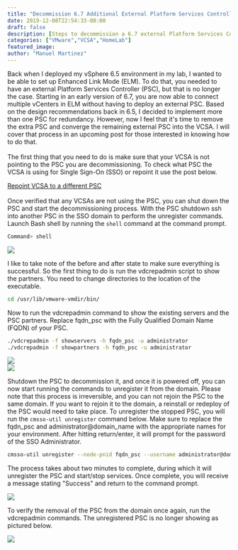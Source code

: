 ```yaml
---
title: "Decommission 6.7 Additional External Platform Services Controller(s) (PSC)"
date: 2019-12-08T22:54:33-08:00
draft: false
description: [Steps to decommission a 6.7 external Platform Services Controller (PSC)]
categories: ["VMware","VCSA","HomeLab"]
featured_image:
author: "Manuel Martinez"
---
```


Back when I deployed my vSphere 6.5 environment in my lab, I wanted to be able to set up Enhanced Link Mode (ELM). To do that, you needed to have an external Platform Services Controller (PSC), but that is no longer the case. Starting in an early version of 6.7, you are now able to connect multiple vCenters in ELM without having to deploy an external PSC. Based on the design recommendations back in 6.5, I decided to implement more than one PSC for redundancy. However, now I feel that it's time to remove the extra PSC and converge the remaining external PSC into the VCSA. I will cover that process in an upcoming post for those interested in knowing how to do that.
<br><br>
The first thing that you need to do is make sure that your VCSA is not pointing to the PSC you are decommissioning. To check what PSC the VCSA is using for Single Sign-On (SSO) or repoint it use the post below.

[Repoint VCSA to a different PSC](https://datacenterjourney.com/2019/repoint-vcsa-to-different-psc/ "Repoint VCSA Post")
<br><br>
Once verified that any VCSAs are not using the PSC, you can shut down the PSC and start the decommissioning process. With the PSC shutdown ssh into another PSC in the SSO domain to perform the unregister commands. Launch Bash shell by running the `shell` command at the command prompt.
```bash
Command> shell
```
<img src = "/images/2019/2019-12/decom-psc01.png"></img>

I like to take note of the before and after state to make sure everything is successful.  So the first thing to do is run the vdcrepadmin script to show the partners. You need to change directories to the location of the executable.
```bash
cd /usr/lib/vmware-vmdir/bin/
```

Now to run the vdcrepadmin command to show the existing servers and the PSC partners. Replace fqdn_psc with the Fully Qualified Domain Name (FQDN) of your PSC.
```bash
./vdcrepadmin -f showservers -h fqdn_psc -u administrator
./vdcrepadmin -f showpartners -h fqdn_psc -u administrator
```
<img src = "/images/2019/2019-12/decom-psc02.png"></img><br>
<img src = "/images/2019/2019-12/decom-psc03.png"></img>

Shutdown the PSC to decommission it, and once it is powered off, you can now start running the commands to unregister it from the domain. Please note that this process is irreversible, and you can not rejoin the PSC to the same domain. If you want to rejoin it to the domain, a reinstall or redeploy of the PSC would need to take place. To unregister the stopped PSC, you will run the `cmsso-util unregister` command below. Make sure to replace the fqdn_psc and administrator@domain_name with the appropriate names for your environment. After hitting return/enter, it will prompt for the password of the SSO Administrator.
```bash
cmsso-util unregister --node-pnid fqdn_psc --username administrator@domain_name
```

The process takes about two minutes to complete, during which it will unregister the PSC and start/stop services. Once complete, you will receive a message stating "Success" and return to the command prompt.

<img src = "/images/2019/2019-12/decom-psc04.png"></img>

To verify the removal of the PSC from the domain once again, run the vdcrepadmin commands. The unregistered PSC is no longer showing as pictured below.

<img src = "/images/2019/2019-12/decom-psc05.png"></img>
